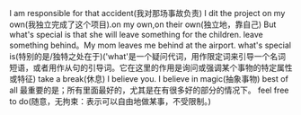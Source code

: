 I am responsible for that accident(我对那场事故负责)
I dit the project on my own(我独立完成了这个项目).on my own,on their own(独立地，靠自己)
But what's special is that she will leave something for the children.
leave something behind。My mom leaves me behind at the airport.
what's special is(特别的是/独特之处在于)('what'是一个疑问代词，用作限定词来引导一个名词短语，或者用作从句的引导词。它在这里的作用是询问或强调某个事物的特定属性或特征)
take a break(休息)
I believe you. I believe in magic(抽象事物)
best of all 最重要的是；所有里面最好的，尤其是在有很多好的部分的情况下。
feel free to do(随意，无拘束：表示可以自由地做某事，不受限制。)